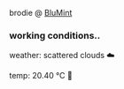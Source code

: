 brodie @ [BluMint](https://www.linkedin.com/company/blumint-io/)

<!--weather_start-->
### working conditions..

weather: scattered clouds ☁️

temp: 20.40 °C 🥶

<!--weather_end-->
